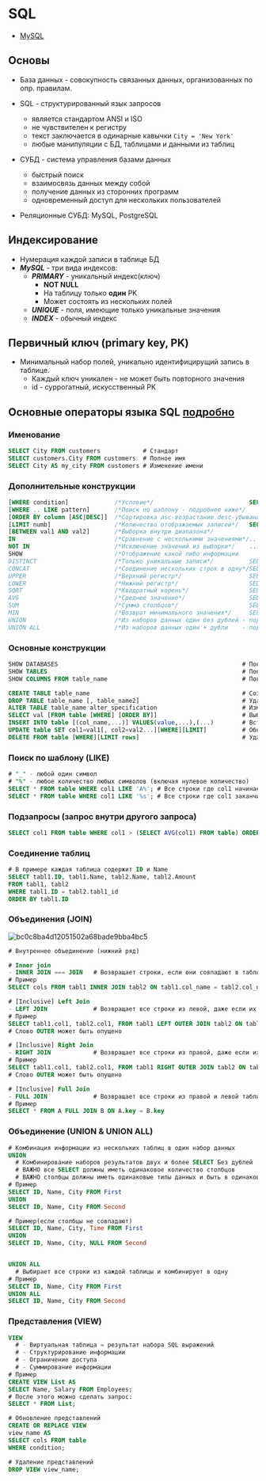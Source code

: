 # SQL

* [MySQL](mysql.md)

## Основы

* База данных - совокупность связанных данных, организованных по опр. правилам.

* SQL - структурированный язык запросов
  * является стандартом ANSI и ISO
  * не чувствителен к регистру
  * текст заключается в одинарные кавычки `City = 'New York'`
  * любые манипуляции с БД, таблицами и данными из таблиц

* СУБД - система управления базами данных
  * быстрый поиск
  * взаимосвязь данных между собой
  * получение данных из сторонних программ
  * одновременный доступ для нескольких пользователей 

* Реляционные СУБД: MySQL, PostgreSQL

## Индексирование
* Нумерация каждой записи в таблице БД
* ***MySQL*** - три вида индексов:
  * ***PRIMARY*** - уникальный индекс(ключ)
    * **NOT NULL**
    * На таблицу только **один** PK
    * Может состоять из нескольких полей
  * ***UNIQUE*** - поля, имеющие только уникальные значения
  * ***INDEX*** - обычный индекс

## Первичный ключ (primary key, PK)
* Минимальный набор полей, уникально идентифицирущий запись в таблице.
  * Каждый ключ уникален - не может быть повторного значения
  * id - суррогатный, искусственный PK

## Основные операторы языка SQL [подробно](operator/Readme.md)

### Именование
```sql
SELECT City FROM customers            # Стандарт
SELECT customers.City FROM customers  # Полное имя
SELECT City AS my_city FROM customers # Изменение имени
```

### Дополнительные конструкции
```sql
[WHERE condition]             /*Условие*/                           SELECT * FROM table WHERE id = 5
[WHERE .. LIKE pattern]       /*Поиск по шаблону - подробнее ниже*/
[ORDER BY column [ASC|DESC]]  /*Сортировка asc-возрастание desc-убывание*/ .. table ORDER BY id
[LIMIT numb]                  /*Количество отображаемых записей*/   SELECT * FROM table LIMIT 5
[BETWEEN val1 AND val2]       /*Выборка внутри диапазона*/
IN                            /*Сравнение с несколькими значениями*/.. table WHERE City IN (val1, val2)
NOT IN                        /*Исключение значений из выборки*/    .. NOT IN (val1, val2)
SHOW                          /*Отображение какой либо информации
DISTINCT                      /*Только уникальные записи*/          SELECT DISTINCT col FROM table
CONCAT                        /*Соединение нескольких строк в одну*/SELECT CONCAT(col1, , , col2)...
UPPER                         /*Верхний регистр*/                   SELECT UPPER(col1) FROM table
LOWER                         /*Нижний регистр*/                    SELECT LOWER(col1) FROM table
SQRT                          /*Квадратный корень*/                 SELECT SQRT(col1) FROM table
AVG                           /*Среднее значение*/                  SELECT AVG(col1) FROM table
SUM                           /*Сумма столбцов*/                    SELECT SUM(col1) FROM table
MIN                           /*Возврат минимального значения*/     SELECT MIN(col1) FROM table 
UNION                         /*Из наборов данных один без дублей - подробнее ниже*/ 
UNION ALL                     /*Из наборов данных один + дубли    - подробнее ниже*/
```

### Основные конструкции
```sql
SHOW DATABASES                                                    # Показать базы данных
SHOW TABLES                                                       # Показать таблицы одной БД
SHOW COLUMNS FROM table_name                                      # Показать столбцы таблицы

CREATE TABLE table_name                                           # Создание таблицы
DROP TABLE table_name [, table_name2]                             # Удаление одной[нескольких] таблицы
ALTER TABLE table_name alter_specification                        # Изменение структуры таблицы
SELECT val [FROM table [WHERE] [ORDER BY]]                        # Выборка строк из таблицы
INSERT INTO table [(col_name,...)] VALUES(value,...),(...)        # Вставка новых строк
UPDATE table SET col1=val1[, col2=val2...][WHERE][LIMIT]          # Обновляет значения существующих столбцов
DELETE FROM table [WHERE][LIMIT rows]                             # Удаляет строки
```

### Поиск по шаблону (LIKE)
```sql
# "_" - любой один символ
# "%" - любое количество любых символов (включая нулевое количество)
SELECT * FROM table WHERE col1 LIKE 'A%'; # Все строки где col1 начинается с буквы А
SELECT * FROM table WHERE col1 LIKE '%s'; # Все строки где col1 заканчивается буквой s
```

### Подзапросы (запрос внутри другого запроса)
```sql
SELECT col1 FROM table WHERE col1 > (SELECT AVG(col1) FROM table) ORDER BY col1 DESC;
```

### Соединение таблиц
```sql
# В примере каждая таблица содержит ID и Name
SELECT tabl1.ID, tabl1.Name, tabl2.Name, tabl2.Amount
FROM tabl1, tabl2
WHERE tabl1.ID = tabl2.tabl1_id
ORDER BY tabl1.ID
```

### Объединения (JOIN)
![bc0c8ba4d12051502a68bade9bba4bc5](https://user-images.githubusercontent.com/33727234/66696351-7b393480-ecf5-11e9-943d-868406bae79a.png)
```sql
# Внутреннее объединение (нижний ряд)

# Inner join
- INNER JOIN === JOIN   # Возвращает строки, если они совпадают в таблицах
# Пример
SELECT cols FROM tabl1 INNER JOIN tabl2 ON tabl1.col_name = tabl2.col_name

# [Inclusive] Left Join
- LEFT JOIN             # Возвращает все строки из левой, даже если их нет в правой
# Пример
SELECT tabl1.col1, tabl2.col1, FROM tabl1 LEFT OUTER JOIN tabl2 ON tabl1.col_name = tabl2.col_name
# Слово OUTER может быть опущено 

# [Inclusive] Right Join
- RIGHT JOIN            # Возвращает все строки из правой, даже если их нет в левой
# Пример
SELECT tabl1.col1, tabl2.col1, FROM tabl1 RIGHT OUTER JOIN tabl2 ON tabl1.col_name = tabl2.col_name
# Слово OUTER может быть опущено 

# [Inclusive] Full Join
- FULL JOIN             # Возвращает все строки из правой и левой таблиц
# Пример
SELECT * FROM A FULL JOIN B ON A.key = B.key

```

### Объединение (UNION & UNION ALL)
```sql
# Комбинация информации из нескольких таблиц в один набор данных
UNION
  # Комбинирование наборов результатов двух и более SELECT Без дублей
  # ВАЖНО все SELECT должны иметь одинаковое количество столбцов
  # ВАЖНО столбцы должны иметь одинаковые типы данных и быть в одинаковом порядке
# Пример
SELECT ID, Name, City FROM First
UNION
SELECT ID, Name, City FROM Second

# Пример(если столбцы не совпадают)
SELECT ID, Name, City, Time FROM First
UNION
SELECT ID, Name, City, NULL FROM Second


UNION ALL
  # Выбирает все строки из каждой таблицы и комбинирует в одну
# Пример
SELECT ID, Name, City FROM First
UNION ALL
SELECT ID, Name, City FROM Second
```

### Представления (VIEW)
```sql
VIEW
  # - Виртуальная таблица = результат набора SQL выражений
  # - Структурирование информации
  # - Ограничение доступа
  # - Суммирование информации
# Пример
CREATE VIEW List AS 
SELECT Name, Salary FROM Employees;
# После этого можно сделать запрос:
SELECT * FROM List;

# Обновление представлений
CREATE OR REPLACE VIEW
view_name AS
SELECT cols FROM table
WHERE condition;

# Удаление представлений
DROP VIEW view_name;
```

